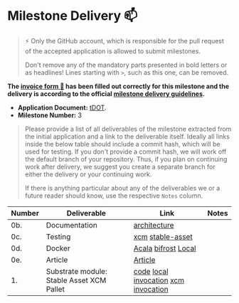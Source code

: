 # Milestone Delivery :mailbox:

> ⚡ Only the GitHub account, which is responsible for the pull request of the accepted application is allowed to submit milestones.
>
> Don't remove any of the mandatory parts presented in bold letters or as headlines! Lines starting with `>`, such as this one, can be removed.

**The [invoice form :pencil:](https://forms.gle/8Wx7nxtq8fKrsuEz8) has been filled out correctly for this milestone and the delivery is according to the official [milestone delivery guidelines](https://github.com/w3f/General-Grants-Program/blob/master/grants/milestone-deliverables-guidelines.md).**  

* **Application Document:** [tDOT](https://github.com/w3f/Grants-Program/blob/master/applications/tdot.md).
* **Milestone Number:** 3

> Please provide a list of all deliverables of the milestone extracted from the initial application and a link to the deliverable itself. Ideally all links inside the below table should include a commit hash, which will be used for testing. If you don't provide a commit hash, we will work off the default branch of your repository. Thus, if you plan on continuing work after delivery, we suggest you create a separate branch for either the delivery or your continuing work.
>
> If there is anything particular about any of the deliverables we or a future reader should know, use the respective `Notes` column.

| Number | Deliverable | Link | Notes |
| ------------- | ------------- | ------------- |------------- |
| 0b. | Documentation |[architecture](https://nutsfinance.gitbook.io/tapio/)||
| 0c.  | Testing |[xcm](https://github.com/nutsfinance/stable-asset/blob/affe16c004003307bfa9c5e3db733d78e1c9f33e/lib/stable-asset-xcm/src/tests.rs#L156-L281) [stable-asset](https://github.com/nutsfinance/stable-asset/blob/affe16c004003307bfa9c5e3db733d78e1c9f33e/lib/stable-asset/src/tests.rs#L1098-L1224)||
| 0d.  | Docker |[Acala](https://github.com/AcalaNetwork/Acala/blob/ad240e9b96d4338a66fe7daad5bf53d8bb6a25f8/scripts/Dockerfile) [bifrost](https://github.com/nutsfinance/bifrost/blob/f0cba77760cf7e9b4576f6a255c6496edd36aad0/Dockerfile) [Local](https://github.com/nutsfinance/stable-asset/blob/affe16c004003307bfa9c5e3db733d78e1c9f33e/Dockerfile)||
| 0e.  | Article |[Article](https://dingshengda.medium.com/explaining-tdot-6a8cfe999f47)||
| 1.  | Substrate module: Stable Asset XCM Pallet |[code](https://github.com/nutsfinance/stable-asset/blob/affe16c004003307bfa9c5e3db733d78e1c9f33e/lib/stable-asset-xcm/src/lib.rs#L318-L363) [local invocation](https://github.com/AcalaNetwork/Acala/blob/ad240e9b96d4338a66fe7daad5bf53d8bb6a25f8/runtime/karura/src/lib.rs#L1627-L1774) [xcm invocation](https://github.com/nutsfinance/bifrost/blob/f0cba77760cf7e9b4576f6a255c6496edd36aad0/runtime/bifrost-kusama/src/lib.rs#L1976-L1997)||
